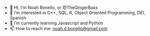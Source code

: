- 👋 Hi, I’m Noah Bonello, or @TheGingerBass
- 👀 I’m interested in C++, SQL, R, Object Oriented Programming, DEI, Spanish
- 🌱 I’m currently learning Javascript and Python
- 📫 How to reach me: noah.d.bonello@gmail.com
